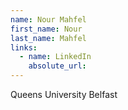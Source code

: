 ```yaml
---
name: Nour Mahfel
first_name: Nour
last_name: Mahfel
links:
  - name: LinkedIn
    absolute_url: 
---
```

Queens University Belfast
